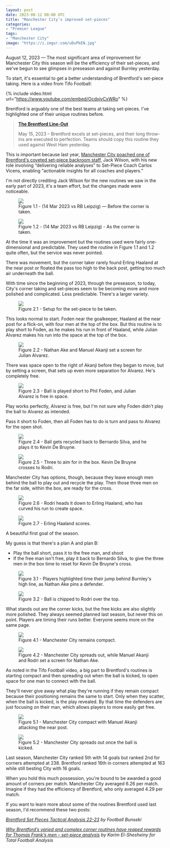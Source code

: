 ```yaml
---
layout: post
date: 2023-08-12 08:00 UTC
title: "Manchester City's improved set-pieces"
categories:
- "Premier League"
tags:
- "Manchester City"
image: "https://i.imgur.com/uDuPkEN.jpg"
---
```


August 12, 2023 — The most significant area of improvement for Manchester City this season will be the efficiency of their set-pieces, and we've begun to see glimpses in preseason and against Burnley yesterday.

<!---more--->

To start, it's essential to get a better understanding of Brentford's set-piece taking. Here is a video from Tifo Football:

{% include video.html url="https://www.youtube.com/embed/OcdxjvCxWRo" %}

Brentford is arguably one of the best teams at taking set-pieces. I've highlighted one of their unique routines before.

> [**The Brentford Line-Out**](https://tacticsjournal.com/2023/05/15/the-brentford-line-out/)
> 
> May 15, 2023 – Brentford excels at set-pieces, and their long throw-ins are executed to perfection. Teams should copy this routine they used against West Ham yesterday.

This is important because last year, [Manchester City poached one of Brentford's coveted set-piece backroom staff](https://trainingground.guru/articles/brentfords-wilson-appointed-set-piece-analyst-at-manchester-city#:~:text=JACK%20WILSON%20is%20leaving%20Brentford,for%20all%20coaches%20and%20players), Jack Wilson, with his new role involving “delivering reliable analyses” to Set-Piece Coach Carlos Vicens, enabling “actionable insights for all coaches and players.”

I'm not directly crediting Jack Wilson for the new routines we saw in the early part of 2023, it's a team effort, but the changes made were noticeable. 

<figure>
    <img src="https://i.imgur.com/z4Q9Znf.jpg">
    <figcaption>Figure 1.1 - (14 Mar 2023 vs RB Leipzig) — Before the corner is taken.</figcaption>
</figure>

<figure>
    <img src="https://i.imgur.com/qt40kB0.jpg">
    <figcaption>Figure 1.2 - (14 Mar 2023 vs RB Leipzig) - As the corner is taken.</figcaption>
</figure>

At the time it was an improvement but the routines used were fairly one-dimensional and predictable. They used the routine in Figure 1.1 and 1.2 quite often, but the service was never pointed. 

There was movement, but the corner taker rarely found Erling Haaland at the near post or floated the pass too high to the back post, getting too much air underneath the ball.

With time since the beginning of 2023, through the preseason, to today, City's corner taking and set-pieces seem to be becoming more and more polished and complicated. Less predictable. There's a larger variety. 

<figure>
    <img src="https://i.imgur.com/gOI1E8V.jpg">
    <figcaption>Figure 2.1 - Setup for the set-piece to be taken.</figcaption>
</figure>

This looks normal to start. Foden near the goalkeeper, Haaland at the near post for a flick-on, with four men at the top of the box. But this routine is to play short to Foden, as he makes his run in front of Haaland, while Julian Alvarez makes his run into the space at the top of the box. 

<figure>
    <img src="https://i.imgur.com/JgyHcme.jpg">
    <figcaption>Figure 2.2 - Nathan Ake and Manuel Akanji set a screen for Julian Alvarez.</figcaption>
</figure>

There was space open to the right of Akanji before they began to move, but by setting a screen, that sets up even more separation for Alvarez. He's completely free.

<figure>
    <img src="https://i.imgur.com/uDuPkEN.jpg">
    <figcaption>Figure 2.3 - Ball is played short to Phil Foden, and Julian Alvarez is free in space.</figcaption>
</figure>

Play works perfectly, Alvarez is free, but I'm not sure why Foden didn't play the ball to Alvarez as intended.

Pass it short to Foden, then all Foden has to do is turn and pass to Alvarez for the open shot. 

<figure>
    <img src="https://i.imgur.com/b8cob5Y.jpg">
    <figcaption>Figure 2.4 - Ball gets recycled back to Bernardo Silva, and he plays it to Kevin De Bruyne.</figcaption>
</figure>

<figure>
    <img src="https://i.imgur.com/QVbrbD1.jpg">
    <figcaption>Figure 2.5 - Three to aim for in the box. Kevin De Bruyne crosses to Rodri.</figcaption>
</figure>

Manchester City has options, though, because they leave enough men behind the ball to play out and recycle the play. Then those three men on the far side, within the box, are ready for the cross.

<figure>
    <img src="https://i.imgur.com/q1kGdd3.jpg">
    <figcaption>Figure 2.6 - Rodri heads it down to Erling Haaland, who has curved his run to create space.</figcaption>
</figure>

<figure>
    <img src="https://i.imgur.com/TQLqvYg.jpg">
    <figcaption>Figure 2.7 - Erling Haaland scores.</figcaption>
</figure>

A beautiful first goal of the season.

My guess is that there's a plan A and plan B:

- Play the ball short, pass it to the free man, and shoot
- If the free man isn't free, play it back to Bernardo Silva, to give the three men in the box time to reset for Kevin De Bruyne's cross.

<figure>
    <img src="https://i.imgur.com/UPYs27H.jpg">
    <figcaption>Figure 3.1 - Players highlighted time their jump behind Burnley's high line, as Nathan Ake pins a defender.</figcaption>
</figure>

<figure>
    <img src="https://i.imgur.com/tQOAxvN.jpg">
    <figcaption>Figure 3.2 - Ball is chipped to Rodri over the top.</figcaption>
</figure>

What stands out are the corner kicks, but the free kicks are also slightly more polished. They always seemed planned last season, but never this on point. Players are timing their runs better. Everyone seems more on the same page. 

<figure>
    <img src="https://i.imgur.com/o5J4oUK.jpg">
    <figcaption>Figure 4.1 - Manchester City remains compact.</figcaption>
</figure>

<figure>
    <img src="https://i.imgur.com/eIyErfx.jpg">
    <figcaption>Figure 4.2 - Manchester City spreads out, while Manuel Akanji and Rodri set a screen for Nathan Ake.</figcaption>
</figure>

As noted in the Tifo Football video, a big part to Brentford's routines is starting compact and then spreading out when the ball is kicked, to open space for one man to connect with the ball.

They'll never give away what play they're running if they remain compact because their positioning remains the same to start. Only when they scatter, when the ball is kicked, is the play revealed. By that time the defenders are just focusing on their man, which allows players to more easily get free. 

<figure>
    <img src="https://i.imgur.com/rmi0o5x.jpg">
    <figcaption>Figure 5.1 - Manchester City compact with Manuel Akanji attacking the near post.</figcaption>
</figure>

<figure>
    <img src="https://i.imgur.com/51lFm0O.jpg">
    <figcaption>Figure 5.2 - Manchester City spreads out once the ball is kicked.</figcaption>
</figure>

Last season, Manchester City ranked 5th with 14 goals but ranked 2nd for corners attempted at 238. Brentford ranked 16th in corners attempted at 163 while still besting City with 16 goals.

When you hold this much possession, you're bound to be awarded a good amount of corners per match. Manchester City averaged 6.26 per match. Imagine if they had the efficiency of Brentford, who only averaged 4.29 per match.

If you want to learn more about some of the routines Brentford used last season, I'd recommend these two posts:

*[Brentford Set Pieces Tactical Analysis 22-23](https://footballbunsekicom.com/set-piece/brentford-set-pieces-tactical-analysis-22-23-analysis-of-attacking-corner-kicks-free-kicks/) by Football Bunseki*

*[Why Brentford’s varied and complex corner routines have reaped rewards for Thomas Frank’s men – set-piece analysis](https://totalfootballanalysis.com/set-piece-analysis/dissecting-brentford-brilliant-corner-routines-2022-23-set-piece-analysis-tactics) by Karim El-Shesheiny for Total Football Analysis*
